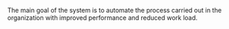 The main goal of the system is to automate the process carried out in the organization with improved performance and reduced work load.
